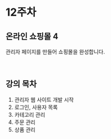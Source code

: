 # 12주차

## 온라인 쇼핑몰 4

관리자 페이지를 만들어 쇼핑몰을 완성합니다.

<br>

## 강의 목차

1. 관리자 웹 사이트 개발 시작 
2. 로그인, 사용자 목록 
3. 카테고리 관리 
4. 주문 관리 
5. 상품 관리
